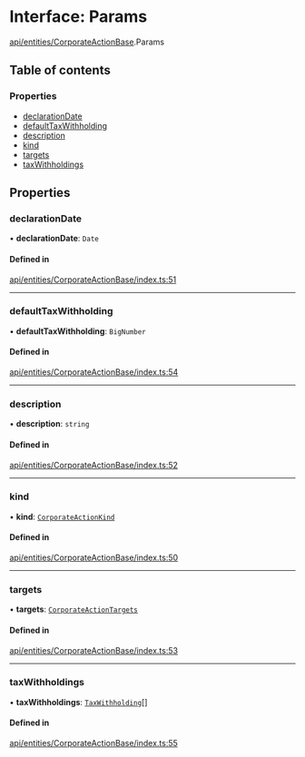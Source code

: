 # Interface: Params

[api/entities/CorporateActionBase](../wiki/api.entities.CorporateActionBase).Params

## Table of contents

### Properties

- [declarationDate](../wiki/api.entities.CorporateActionBase.Params#declarationdate)
- [defaultTaxWithholding](../wiki/api.entities.CorporateActionBase.Params#defaulttaxwithholding)
- [description](../wiki/api.entities.CorporateActionBase.Params#description)
- [kind](../wiki/api.entities.CorporateActionBase.Params#kind)
- [targets](../wiki/api.entities.CorporateActionBase.Params#targets)
- [taxWithholdings](../wiki/api.entities.CorporateActionBase.Params#taxwithholdings)

## Properties

### declarationDate

• **declarationDate**: `Date`

#### Defined in

[api/entities/CorporateActionBase/index.ts:51](https://github.com/PolymathNetwork/polymesh-sdk/blob/49113a20/src/api/entities/CorporateActionBase/index.ts#L51)

___

### defaultTaxWithholding

• **defaultTaxWithholding**: `BigNumber`

#### Defined in

[api/entities/CorporateActionBase/index.ts:54](https://github.com/PolymathNetwork/polymesh-sdk/blob/49113a20/src/api/entities/CorporateActionBase/index.ts#L54)

___

### description

• **description**: `string`

#### Defined in

[api/entities/CorporateActionBase/index.ts:52](https://github.com/PolymathNetwork/polymesh-sdk/blob/49113a20/src/api/entities/CorporateActionBase/index.ts#L52)

___

### kind

• **kind**: [`CorporateActionKind`](../wiki/api.entities.CorporateActionBase.types.CorporateActionKind)

#### Defined in

[api/entities/CorporateActionBase/index.ts:50](https://github.com/PolymathNetwork/polymesh-sdk/blob/49113a20/src/api/entities/CorporateActionBase/index.ts#L50)

___

### targets

• **targets**: [`CorporateActionTargets`](../wiki/api.entities.CorporateActionBase.types.CorporateActionTargets)

#### Defined in

[api/entities/CorporateActionBase/index.ts:53](https://github.com/PolymathNetwork/polymesh-sdk/blob/49113a20/src/api/entities/CorporateActionBase/index.ts#L53)

___

### taxWithholdings

• **taxWithholdings**: [`TaxWithholding`](../wiki/api.entities.CorporateActionBase.types.TaxWithholding)[]

#### Defined in

[api/entities/CorporateActionBase/index.ts:55](https://github.com/PolymathNetwork/polymesh-sdk/blob/49113a20/src/api/entities/CorporateActionBase/index.ts#L55)

